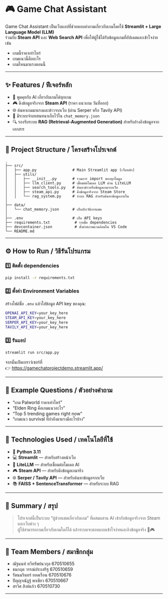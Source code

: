 # 🎮 Game Chat Assistant

Game Chat Assistant เป็นเว็บแอปที่ช่วยตอบคำถามเกี่ยวกับเกมโดยใช้ **Streamlit + Large Language Model (LLM)**  
ร่วมกับ **Steam API** และ **Web Search API** เพื่อให้ผู้ใช้ได้รับข้อมูลเกมที่อัปเดตและเข้าใจง่าย เช่น  
- เกมนี้ราคาเท่าไหร่  
- เกมแนวนี้คืออะไร  
- เกมไหนมาแรงตอนนี้  

---

## ✨ Features / ฟีเจอร์หลัก

- 💬 พูดคุยกับ AI เกี่ยวกับเกมได้ทุกเกม  
- 🎮 ดึงข้อมูลจริงจาก **Steam API** (ราคา แนวเกม วันที่ออก)  
- 🌐 ค้นหาเกมมาแรงและข่าวจากเว็บ (ผ่าน Serper หรือ Tavily API)  
- 🧠 มีระบบจำบทสนทนาเก็บไว้ใน `chat_memory.json`  
- 🔍 รองรับระบบ **RAG (Retrieval-Augmented Generation)** สำหรับอ้างอิงข้อมูลจากเอกสาร  

---

## 🧱 Project Structure / โครงสร้างโปรเจกต์

```
.
├── src/
│   ├── app.py                # Main Streamlit app (เว็บหลัก)
│   ├── utils/
│   │   ├── __init__.py       # รวมการ import ของทุกโมดูล
│   │   ├── llm_client.py     # เชื่อมต่อโมเดล LLM ผ่าน LiteLLM
│   │   ├── search_tools.py   # ค้นหาข่าวหรือข้อมูลเกมจากเว็บ
│   │   ├── steam_api.py      # ดึงข้อมูลจริงจาก Steam Store
│   │   └── rag_system.py     # ระบบ RAG สำหรับค้นหาข้อมูลภายใน
│
├── data/
│   └── chat_memory.json      # เก็บประวัติการแชต
│
├── .env                      # เก็บ API keys
├── requirements.txt           # รายชื่อ dependencies
├── devcontainer.json          # ตั้งค่าสภาพแวดล้อมใน VS Code
└── README.md
```

---

## ⚙️ How to Run / วิธีรันโปรแกรม

### 1️⃣ ติดตั้ง dependencies
```bash
pip install -r requirements.txt
```

### 2️⃣ ตั้งค่า Environment Variables
สร้างไฟล์ชื่อ `.env` แล้วใส่ข้อมูล API key ของคุณ:
```bash
OPENAI_API_KEY=your_key_here
STEAM_API_KEY=your_key_here
SERPER_API_KEY=your_key_here
TAVILY_API_KEY=your_key_here
```

### 3️⃣ รันแอป
```bash
streamlit run src/app.py
```

จากนั้นเปิดเบราว์เซอร์ที่  
👉 https://gamechatprojectdemo.streamlit.app/

---

## 🧠 Example Questions / ตัวอย่างคำถาม

- “เกม Palworld ราคาเท่าไหร่”  
- “Elden Ring คือเกมแนวอะไร”  
- “Top 5 trending games right now”  
- “เกมแนว survival ที่กำลังมาแรงมีอะไรบ้าง”  

---

## 🧩 Technologies Used / เทคโนโลยีที่ใช้

- 🐍 **Python 3.11**
- 💻 **Streamlit** — สำหรับสร้างหน้าเว็บ
- 🧠 **LiteLLM** — สำหรับเชื่อมต่อโมเดล AI
- 🎮 **Steam API** — สำหรับดึงข้อมูลเกมจริง
- 🌐 **Serper / Tavily API** — สำหรับค้นหาข้อมูลจากเว็บ
- 📚 **FAISS + SentenceTransformer** — สำหรับระบบ RAG

---

## 🧾 Summary / สรุป

> โปรเจกต์นี้เป็นระบบ “ผู้ช่วยแชตเกี่ยวกับเกม” ที่ผสมผสาน AI เข้ากับข้อมูลจริงจาก Steam และเว็บต่าง ๆ  
> ผู้ใช้สามารถถามเกี่ยวกับเกมใดก็ได้ แล้วระบบจะตอบแบบเข้าใจง่ายและอิงข้อมูลจริง 💬🎮

---

## 👥 Team Members / สมาชิกกลุ่ม

- ณัฐนนท์ ทวีทรัพย์นวกุล	670510655
- ธนกฤต วรรณ์ประเสริฐ	670510659
- รัตนนรินทร์ ยอดเรือน	670510676
- ปัญญาณัฏฐ์ พาเขียว	670510667
- สรวิศ สิงห์แก้ว	670510730

---

